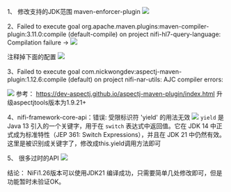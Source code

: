 1、 修改支持的JDK范围
maven-enforcer-plugin
![](file-20250217234622497.png)

2、Failed to execute goal org.apache.maven.plugins:maven-compiler-plugin:3.11.0:compile (default-compile) on project nifi-hl7-query-language: Compilation failure ->
![](file-20250217234703609.png)

注释掉下面的配置
![](file-20250217234905793.png)



3、Failed to execute goal com.nickwongdev:aspectj-maven-plugin:1.12.6:compile (default) on project nifi-nar-utils: AJC compiler errors:

![](file-20250217234947303.png)
参考： https://dev-aspectj.github.io/aspectj-maven-plugin/index.html
升级aspectjtools版本为1.9.21+


4、nifi-framework-core-api：错误: 受限标识符 'yield' 的用法无效
![](file-20250218001234753.png)
`yield` 是 Java 13 引入的一个关键字，用于在 `switch` 表达式中返回值。它在 JDK 14 中正式成为标准特性（JEP 361: Switch Expressions），并且在 JDK 21 中仍然有效。
这里是被识别成关键字了，修改成this.yield调用方法即可



5、 很多过时的API
![](file-20250218002350470.png)

结论： NiFi1.26版本可以使用JDK21 编译成功，只需要简单几处修改即可，但是功能暂时未验证OK。